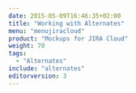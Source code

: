 ```yaml
---
date: 2015-05-09T16:46:35+02:00
title: "Working with Alternates"
menu: "menujiracloud"
product: "Mockups for JIRA Cloud"
weight: 70
tags:
  - "Alternates"
include: "alternates"
editorversion: 3
---
```

